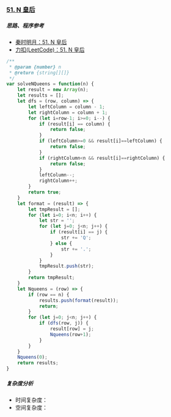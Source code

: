 ### [51. N 皇后](https://leetcode-cn.com/problems/n-queens/)



##### 思路、程序参考

* [秦时明月：51. N 皇后](https://leetcode-cn.com/problems/n-queens/solution/51-nhuang-hou-by-alexer-660/)
* [力扣(LeetCode)：51. N 皇后](https://leetcode-cn.com/problems/n-queens/solution/nhuang-hou-by-leetcode/)



```javascript
/**
 * @param {number} n
 * @return {string[][]}
 */
var solveNQueens = function(n) {
    let result = new Array(n);
    let results = [];
    let dfs = (row, column) => {
        let leftColumn = column - 1;
        let rightColumn = column + 1;
        for (let i=row-1; i>=0; i--) {
            if (result[i] == column) {
                return false;
            }
            if (leftColumn>=0 && result[i]==leftColumn) {
                return false;
            }
            if (rightColumn<n && result[i]==rightColumn) {
                return false;
            }
            leftColumn--;
            rightColumn++;
        }
        return true;
    }
    let format = (result) => {
        let tmpResult = [];
        for (let i=0; i<n; i++) {
            let str = '';
            for (let j=0; j<n; j++) {
                if (result[i] == j) {
                    str += 'Q';
                } else {
                    str += '.';
                }
            }
            tmpResult.push(str);
        }
        return tmpResult;
    }
    let Nqueens = (row) => {
        if (row == n) {
            results.push(format(result));
            return;
        }
        for (let j=0; j<n; j++) {
            if (dfs(row, j)) {
                result[row] = j;
                Nqueens(row+1);
            }
        }
    }
    Nqueens(0);
    return results;
}
```



##### 复杂度分析

* 时间复杂度：
* 空间复杂度：